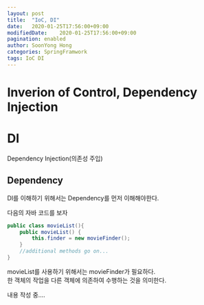 ```yaml
---
layout: post
title:  "IoC, DI"
date:   2020-01-25T17:56:00+09:00
modifiedDate:    2020-01-25T17:56:00+09:00
pagination: enabled
author: SoonYong Hong
categories: SpringFramwork
tags: IoC DI
---
```


# Inverion of Control, Dependency Injection

# DI
Dependency Injection(의존성 주입)

## Dependency
DI를 이해하기 위해서는 Dependency를 먼저 이해해야한다.

다음의 자바 코드를 보자
```java
public class movieList(){
    public movieList() {
        this.finder = new movieFinder();
    }
    //additional methods go on...
}
```
movieList를 사용하기 위해서는 movieFinder가 필요하다.   
한 객체의 작업을 다른 객체에 의존하여 수행하는 것을 의미한다.

내용 작성 중....